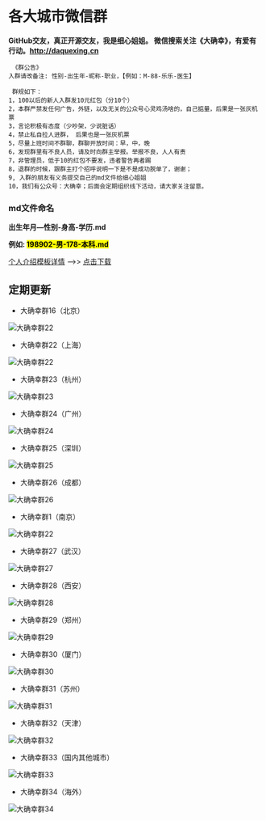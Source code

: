 #  各大城市微信群
**GitHub交友，真正开源交友，我是细心姐姐。 微信搜索关注《大确幸》，有爱有行动。<http://daquexing.cn>**
	
	 《群公告》
	入群请改备注: 性别-出生年-昵称-职业，【例如：M-88-乐乐-医生】
	
	 群规如下：    
	1，100以后的新人入群发10元红包（分10个）
	2，本群严禁发任何广告，外链，以及无关的公众号心灵鸡汤啥的，自己掂量，后果是一张灰机票
	3，言论积极有态度（少吵架，少说脏话）
	4，禁止私自拉人进群， 后果也是一张灰机票
	5，尽量上班时间不群聊，群聊开放时间：早，中，晚
	6，发现群里有不良人员，请及时向群主举报。举报不良，人人有责
	7，非管理员，低于10的红包不要发，违者警告再者踢 
	8，退群的时候，跟群主打个招呼说明一下是不是成功脱单了，谢谢；
	9, 入群的朋友有义务提交自己的md文件给细心姐姐
	10，我们有公众号：大确幸；后面会定期组织线下活动，请大家关注留意。

### md文件命名
**出生年月—性别-身高-学历.md**

**例如: <mark>198902-男-178-本科.md</mark>**

 [个人介绍模板详情](./个人介绍模板.md "下载个人介绍模板") -->>  [点击下载](./个人介绍模板.md "下载个人介绍模板") 

##  定期更新

* 大确幸群16（北京）

![大确幸群22](https://img.cdn.daquexing.cn/upload/20180530/f3aa61ef2876406f87329497bd52396f.png)

* 大确幸群22（上海）

![大确幸群22](https://img.cdn.daquexing.cn/upload/20180530/1a23619ce37e431595297b3360262c59.png)

* 大确幸群23（杭州）

![大确幸群23](https://img.cdn.daquexing.cn/upload/20180530/8a79df8b70804cdba9c73323be68795b.png)

* 大确幸群24（广州）

![大确幸群24](https://img.cdn.daquexing.cn/upload/20180530/11ca106e0e5241e8b2bcfedbc71e28c4.png)

* 大确幸群25（深圳）

![大确幸群25](https://img.cdn.daquexing.cn/upload/20180530/cfb6298602dc4b9682ec7ab45d9b44b0.png)

* 大确幸群26（成都）

![大确幸群26](https://img.cdn.daquexing.cn/upload/20180530/e50add50c18f4927b030b0bdd1f86853.png)


* 大确幸群1（南京）

![大确幸群22](https://img.cdn.daquexing.cn/upload/20180530/79be84b6f8c64b488c99a03c16053ded.png)


* 大确幸群27（武汉）

![大确幸群27](https://img.cdn.daquexing.cn/upload/20180530/670a5e8f3ffa44a7bf40f99391508db2.png)

* 大确幸群28（西安）

![大确幸群28](https://img.cdn.daquexing.cn/upload/20180530/1b716d89ef574acf838d9c5bf744f5f4.png)

* 大确幸群29（郑州）

![大确幸群29](https://img.cdn.daquexing.cn/upload/20180530/d6e7040700364d559bc54c13f5eac37d.png)

* 大确幸群30（厦门）

![大确幸群30](https://img.cdn.daquexing.cn/upload/20180530/0cda31f3fc914ccd9751853923dcf73d.png)

* 大确幸群31（苏州）

![大确幸群31](https://img.cdn.daquexing.cn/upload/20180530/4fc1c0cd8116412aab7c448ba20498f3.png)

* 大确幸群32（天津）

![大确幸群32](https://img.cdn.daquexing.cn/upload/20180530/97b466abfb1a4669a0af07b6225d1ce9.png)

* 大确幸群33（国内其他城市）

![大确幸群33](https://img.cdn.daquexing.cn/upload/20180530/19baa2c19e0043fa8aa152c7dd073d2a.png)

* 大确幸群34（海外）

![大确幸群34](https://img.cdn.daquexing.cn/upload/20180530/5042775e487841cbbd6801e1fc55753c.png)


